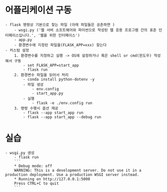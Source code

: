 # 어플리케이션 구동
    - flask 명령상 기본으로 찾는 파일 (아래 파일들은 공존하면 )
        - wsgi.py ('웹 서버 소프트웨어와 파이썬으로 작성된 웹 응용 프로그램 간의 표준 인터페이스입니다.', '웹을 위한 인터페이스')
        - app.py
        - 환경변수에 지정된 파일을(FLASK_APP=xxx) 찾는다
    - 커스텀 설정
        1. 환경변수를 지정하고 실행 -> OS에 설정하거나 혹은 shell or cmd(윈도우) 작성해서 구동
            - set FLASK_APP=start_app
            - flask run
        2. 환경변수 파일을 읽어서 처리
            - conda install python-dotenv -y
            - 파일 생성
                - env.config
                - start_app.py
            - 실행
                - flask -e ./env.config run
        3. 명령 수행시 옵션 제공
            - flask --app start_app run
            - flask --app start_app --debug run

# 실습
    - wsgi.py 생성
        - flask run
        ```
        * Debug mode: off
        WARNING: This is a development server. Do not use it in a production deployment. Use a production WSGI server instead.
        * Running on http://127.0.0.1:5000
        Press CTRL+C to quit
        ```